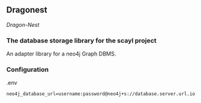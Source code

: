 ## Dragonest

*Dragon-Nest*

### The database storage library for the scayl project

An adapter library for a neo4j Graph DBMS.


### Configuration

.env
```
neo4j_database_url=username:password@neo4j+s://database.server.url.io
```

